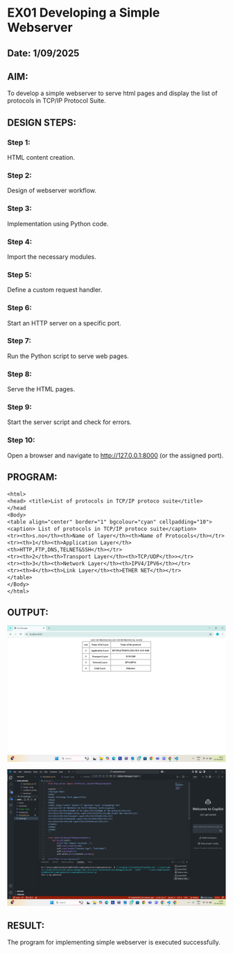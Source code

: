 # EX01 Developing a Simple Webserver
## Date: 1/09/2025

## AIM:
To develop a simple webserver to serve html pages and display the list of protocols in TCP/IP Protocol Suite.

## DESIGN STEPS:
### Step 1: 
HTML content creation.

### Step 2:
Design of webserver workflow.

### Step 3:
Implementation using Python code.

### Step 4:
Import the necessary modules.

### Step 5:
Define a custom request handler.

### Step 6:
Start an HTTP server on a specific port.

### Step 7:
Run the Python script to serve web pages.

### Step 8:
Serve the HTML pages.

### Step 9:
Start the server script and check for errors.

### Step 10:
Open a browser and navigate to http://127.0.0.1:8000 (or the assigned port).

## PROGRAM:
```
<html>
<head> <title>List of protocols in TCP/IP protoco suite</title>
</head
<Body>
<table align="center" border="1" bgcolour="cyan" cellpadding="10">
<caption> List of protocols in TCP/IP protoco suite</caption>
<tr><th>s.no</th><th>Name of layer</th><th>Name of Protocols</th></tr>
<tr><th>1</th><th>Application Layer</th><th>HTTP,FTP,DNS,TELNET&SSH</th></tr>
<tr><th>2</th><th>Transport Layer</th><th>TCP/UDP</th>></tr>
<tr><th>3</th><th>Network Layer</th><th>IPV4/IPV6</th></tr>
<tr><th>4</th><th>Link Layer</th><th>ETHER NET</th></tr>
</table>
</Body>
</html>
```
## OUTPUT:

![alt text](image-3.png)

![alt text](image-2.png)
## RESULT:
The program for implementing simple webserver is executed successfully.
